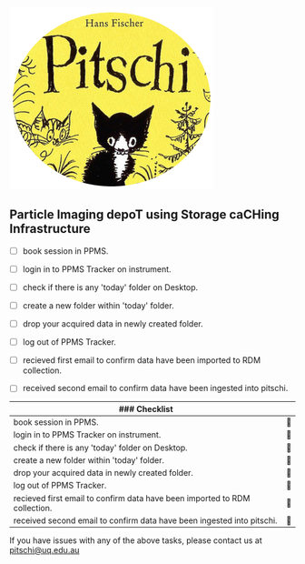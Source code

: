 ![image](images/pitschiLogo.jpg)

## Particle Imaging depoT using Storage caCHing Infrastructure 

- [ ] book session in PPMS.
- [ ] login in to PPMS Tracker on instrument.
- [ ] check if there is any 'today' folder on Desktop. 
- [ ] create a new folder within 'today' folder.  
- [ ] drop your acquired data in newly created folder.
- [ ] log out of PPMS Tracker.  
- [ ] recieved first email to confirm data have been imported to RDM collection.
- [ ] received second email to confirm data have been ingested into pitschi.


| ### Checklist           |  | 
|----------------|-----------|
| book session in PPMS. | 🔲  
| login in to PPMS Tracker on instrument. | 🔲  
| check if there is any 'today' folder on Desktop.| 🔲  
| create a new folder within 'today' folder.| 🔲  
| drop your acquired data in newly created folder.| 🔲  
| log out of PPMS Tracker. | 🔲  
| recieved first email to confirm data have been imported to RDM collection.| 🔲  
| received second email to confirm data have been ingested into pitschi.| 🔲  

If you have issues with any of the above tasks, please contact us at pitschi@uq.edu.au
